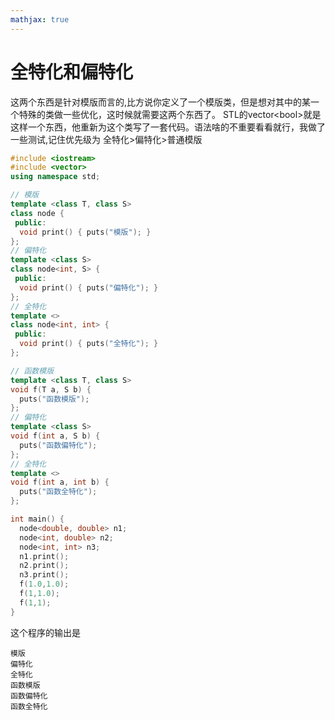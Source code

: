 ```yaml
---
mathjax: true
---
```


# 全特化和偏特化
 这两个东西是针对模版而言的,比方说你定义了一个模版类，但是想对其中的某一个特殊的类做一些优化，这时候就需要这两个东西了。
 STL的vector&lt;bool&gt;就是这样一个东西，他重新为这个类写了一套代码。语法啥的不重要看看就行，我做了一些测试,记住优先级为
 全特化&gt;偏特化&gt;普通模版
<!---more-->
```cpp
#include <iostream>
#include <vector>
using namespace std;

// 模版
template <class T, class S>
class node {
 public:
  void print() { puts("模版"); }
};
// 偏特化
template <class S>
class node<int, S> {
 public:
  void print() { puts("偏特化"); }
};
// 全特化
template <>
class node<int, int> {
 public:
  void print() { puts("全特化"); }
};

// 函数模版
template <class T, class S>
void f(T a, S b) {
  puts("函数模版");
};
// 偏特化
template <class S>
void f(int a, S b) {
  puts("函数偏特化");
};
// 全特化
template <>
void f(int a, int b) {
  puts("函数全特化");
};

int main() {
  node<double, double> n1;
  node<int, double> n2;
  node<int, int> n3;
  n1.print();
  n2.print();
  n3.print();
  f(1.0,1.0);
  f(1,1.0);
  f(1,1);
}
```
 这个程序的输出是
```
模版
偏特化
全特化
函数模版
函数偏特化
函数全特化
```